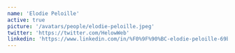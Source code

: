 ```yaml
---
name: 'Elodie Peloille'
active: true
picture: '/avatars/people/elodie-peloille.jpeg'
twitter: 'https://twitter.com/HelowWeb'
linkedin: 'https://www.linkedin.com/in/%F0%9F%90%BC-elodie-peloille-69bbb91aa/'
---
```

